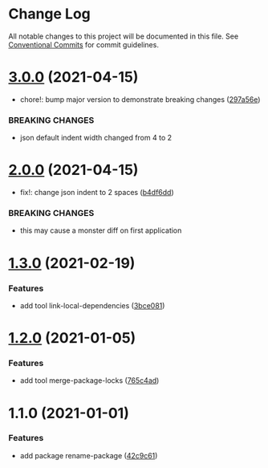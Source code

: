 # Change Log

All notable changes to this project will be documented in this file.
See [Conventional Commits](https://conventionalcommits.org) for commit guidelines.

# [3.0.0](https://github.com/typescript-tools/typescript-tools/compare/@typescript-tools/stringify-json@2.0.0...@typescript-tools/stringify-json@3.0.0) (2021-04-15)


* chore!: bump major version to demonstrate breaking changes ([297a56e](https://github.com/typescript-tools/typescript-tools/commit/297a56e8c61266b056e894d0cae34c78a6b3c524))


### BREAKING CHANGES

* json default indent width changed from 4 to 2





# [2.0.0](https://github.com/typescript-tools/typescript-tools/compare/@typescript-tools/stringify-json@1.3.0...@typescript-tools/stringify-json@2.0.0) (2021-04-15)


* fix!: change json indent to 2 spaces ([b4df6dd](https://github.com/typescript-tools/typescript-tools/commit/b4df6dd24f6a465831e7dbe9b33367475e9cda04))


### BREAKING CHANGES

* this may cause a monster diff on first application





# [1.3.0](https://github.com/typescript-tools/typescript-tools/compare/@typescript-tools/stringify-json@1.2.0...@typescript-tools/stringify-json@1.3.0) (2021-02-19)


### Features

* add tool link-local-dependencies ([3bce081](https://github.com/typescript-tools/typescript-tools/commit/3bce081bf09141cb8fd6867eb59d4b9dc45276c0))





# [1.2.0](https://github.com/typescript-tools/typescript-tools/compare/@typescript-tools/stringify-json@1.1.0...@typescript-tools/stringify-json@1.2.0) (2021-01-05)


### Features

* add tool merge-package-locks ([765c4ad](https://github.com/typescript-tools/typescript-tools/commit/765c4ad9de6e7a752f68332d896b5eb5c564109d))





# 1.1.0 (2021-01-01)


### Features

* add package rename-package ([42c9c61](https://github.com/typescript-tools/typescript-tools/commit/42c9c61524dc58244a64bf01699dbc737504a111))
